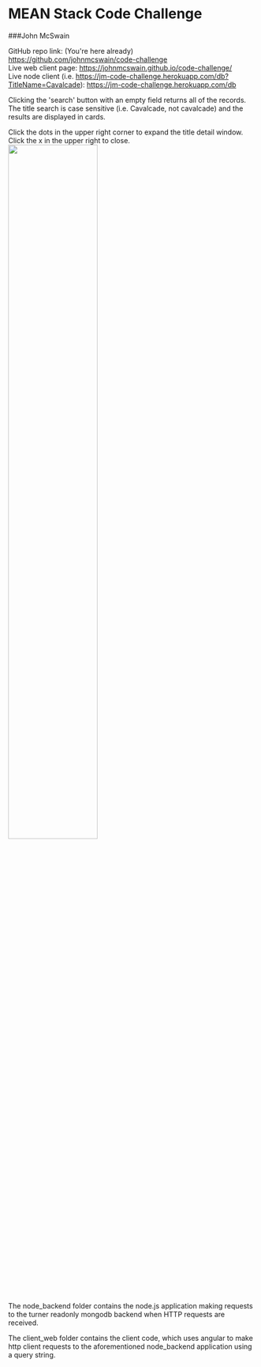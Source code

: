 # MEAN Stack Code Challenge

###John McSwain

<p>

GitHub repo link: (You're here already) https://github.com/johnmcswain/code-challenge<br>
Live web client page: https://johnmcswain.github.io/code-challenge/<br>
Live node client (i.e. https://jm-code-challenge.herokuapp.com/db?TitleName=Cavalcade): https://jm-code-challenge.herokuapp.com/db<br>

Clicking the 'search' button with an empty field returns all of the records. The title search is case sensitive (i.e. Cavalcade, not cavalcade) and the results are displayed in cards.<br>

Click the dots in the upper right corner to expand the title detail window. Click the x in the upper right to close.<br>
<img src="https://dl.dropboxusercontent.com/u/609330/turner.gif" width="60%"><br>
The node_backend folder contains the node.js application making requests to the turner readonly mongodb backend when HTTP requests are received.

The client_web folder contains the client code, which uses angular to make http client requests to the aforementioned node_backend application using a query string.
</p>

